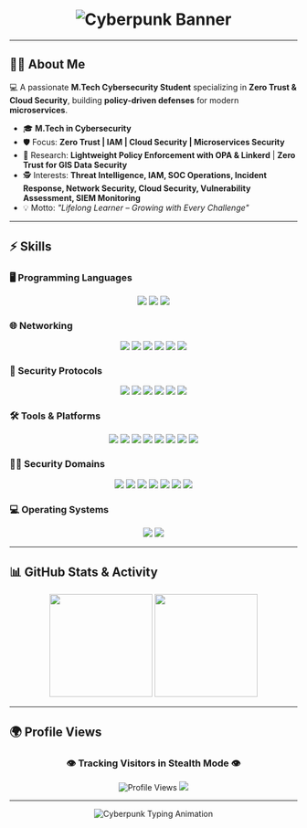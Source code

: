 <!-- 🌐 Cybersecurity Profile Header -->
<h1 align="center">
  <img src="https://capsule-render.vercel.app/api?type=waving&color=0F0C29,302B63,00F7FF&height=220&section=header&text=M.Tech%20Cybersecurity%20Student&fontSize=55&fontColor=ffffff&animation=fadeIn&fontAlignY=35" alt="Cyberpunk Banner">
</h1>

---

## 👨‍🚀 About Me  

💻 A passionate **M.Tech Cybersecurity Student** specializing in **Zero Trust & Cloud Security**, building **policy-driven defenses** for modern **microservices**.  

- 🎓 **M.Tech in Cybersecurity**  
- 🛡️ Focus: **Zero Trust | IAM | Cloud Security | Microservices Security**  
- 🔬 Research: **Lightweight Policy Enforcement with OPA & Linkerd** | **Zero Trust for GIS Data Security**  
- 🕵️ Interests: **Threat Intelligence, IAM, SOC Operations, Incident Response, Network Security, Cloud Security, Vulnerability Assessment, SIEM Monitoring**  
- 💡 Motto: *"Lifelong Learner – Growing with Every Challenge"*  

---

## ⚡ Skills  

### 🖥️ Programming Languages  
<p align="center">
  <img src="https://img.shields.io/badge/Python-8A2BE2?style=for-the-badge&logo=python&logoColor=white"/>
  <img src="https://img.shields.io/badge/SQL-FF00FF?style=for-the-badge&logo=postgresql&logoColor=white"/>
  <img src="https://img.shields.io/badge/Bash-00FF7F?style=for-the-badge&logo=gnu-bash&logoColor=black"/>
</p>

### 🌐 Networking  
<p align="center">
  <img src="https://img.shields.io/badge/TCP%2FIP-FF1493?style=for-the-badge&logo=cisco&logoColor=white"/>
  <img src="https://img.shields.io/badge/DNS-00BFFF?style=for-the-badge&logo=cloudflare&logoColor=white"/>
  <img src="https://img.shields.io/badge/VPN-32CD32?style=for-the-badge&logo=protonvpn&logoColor=black"/>
  <img src="https://img.shields.io/badge/Firewalls-FF4500?style=for-the-badge&logo=palo-alto-networks&logoColor=white"/>
  <img src="https://img.shields.io/badge/Routing-9932CC?style=for-the-badge&logo=cisco&logoColor=white"/>
  <img src="https://img.shields.io/badge/Switching-1E90FF?style=for-the-badge&logo=junipernetworks&logoColor=white"/>
</p>

### 🔑 Security Protocols  
<p align="center">
  <img src="https://img.shields.io/badge/SSL%2FTLS-9400D3?style=for-the-badge&logo=letsencrypt&logoColor=white"/>
  <img src="https://img.shields.io/badge/mTLS-FF00FF?style=for-the-badge&logo=letsencrypt&logoColor=white"/>
  <img src="https://img.shields.io/badge/IPSec-00CED1?style=for-the-badge&logo=fortinet&logoColor=black"/>
  <img src="https://img.shields.io/badge/OAuth2-FF8C00?style=for-the-badge&logo=oauth&logoColor=white"/>
  <img src="https://img.shields.io/badge/OpenID%20Connect-00FF7F?style=for-the-badge&logo=openid&logoColor=black"/>
  <img src="https://img.shields.io/badge/SAML-FF69B4?style=for-the-badge&logo=atlassian&logoColor=white"/>
</p>

### 🛠️ Tools & Platforms  
<p align="center">
  <img src="https://img.shields.io/badge/Burp%20Suite-FF6C37?style=for-the-badge&logo=burp-suite&logoColor=white"/>
  <img src="https://img.shields.io/badge/Wireshark-00CED1?style=for-the-badge&logo=wireshark&logoColor=white"/>
  <img src="https://img.shields.io/badge/Metasploit-8A2BE2?style=for-the-badge&logo=metasploit&logoColor=white"/>
  <img src="https://img.shields.io/badge/Nessus-00ADEF?style=for-the-badge&logo=tenable&logoColor=white"/>
  <img src="https://img.shields.io/badge/Splunk-FF1493?style=for-the-badge&logo=splunk&logoColor=white"/>
  <img src="https://img.shields.io/badge/Okta-4169E1?style=for-the-badge&logo=okta&logoColor=white"/>
  <img src="https://img.shields.io/badge/AWS-FF9900?style=for-the-badge&logo=amazonaws&logoColor=white"/>
  <img src="https://img.shields.io/badge/IBM%20Cloud-483D8B?style=for-the-badge&logo=ibmcloud&logoColor=white"/>
</p>

### 🏴‍☠️ Security Domains  
<p align="center">
  <img src="https://img.shields.io/badge/Network%20Security-9932CC?style=for-the-badge&logo=cisco&logoColor=white"/>
  <img src="https://img.shields.io/badge/Cloud%20Security-1E90FF?style=for-the-badge&logo=googlecloud&logoColor=white"/>
  <img src="https://img.shields.io/badge/IAM-FF4500?style=for-the-badge&logo=auth0&logoColor=white"/>
  <img src="https://img.shields.io/badge/SOC%20Operations-000000?style=for-the-badge&logo=siemens&logoColor=white"/>
  <img src="https://img.shields.io/badge/Incident%20Response-FF0000?style=for-the-badge&logo=datadog&logoColor=white"/>
  <img src="https://img.shields.io/badge/Vulnerability%20Assessment-FFD700?style=for-the-badge&logo=qualys&logoColor=black"/>
  <img src="https://img.shields.io/badge/SIEM%20Monitoring-39FF14?style=for-the-badge&logo=splunk&logoColor=black"/>
</p>

### 💻 Operating Systems  
<p align="center">
  <img src="https://img.shields.io/badge/Windows-0078D6?style=for-the-badge&logo=windows&logoColor=white"/>
  <img src="https://img.shields.io/badge/Linux-32CD32?style=for-the-badge&logo=linux&logoColor=black"/>
</p>

---

## 📊 GitHub Stats & Activity  
<p align="center">
  <img src="https://github-readme-stats.vercel.app/api?username=Karthikeyan1202&show_icons=true&theme=radical&bg_color=0F0C29,302B63,24243e&title_color=00F7FF&icon_color=FF00FF&text_color=ffffff" height="180em"/>
  <img src="https://github-readme-streak-stats.herokuapp.com?user=Karthikeyan1202&theme=radical&hide_border=false&background=0F0C29&stroke=00F7FF&ring=FF00FF&fire=FF4500&currStreakLabel=39FF14" height="180em"/>
</p>

---

## 🌍 Profile Views  

<h3 align="center">👁 Tracking Visitors in Stealth Mode 👁</h3>  

<p align="center">
  <img src="https://komarev.com/ghpvc/?username=Karthikeyan1202&label=Visitors&color=00F7FF&style=for-the-badge" alt="Profile Views"/>
  <img src="https://img.shields.io/badge/Status-Active%20%26%20Monitoring-39FF14?style=for-the-badge&logo=matrix&logoColor=black"/>
</p>

---

<p align="center">
  <img src="https://readme-typing-svg.herokuapp.com?font=Share+Tech+Mono&size=23&duration=4000&pause=800&color=FF00FF&center=true&vCenter=true&width=850&lines=Initializing+Defense+Protocols...;Deploying+Zero+Trust+Policies...;Monitoring+SQLi+%2C+XSS+%2C+Command+Injection...;⚠️+Access+Denied+%7C+Unauthorized+Requests+Blocked...;Cybersecurity+is+not+an+option+%7C+it's+a+mission+%F0%9F%9A%80" alt="Cyberpunk Typing Animation">
</p>
